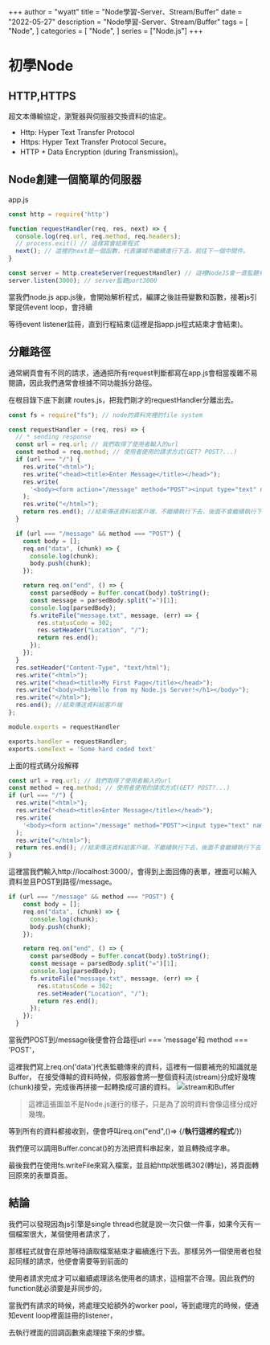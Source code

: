 +++
author = "wyatt"
title = "Node學習-Server、Stream/Buffer"
date = "2022-05-27"
description = "Node學習-Server、Stream/Buffer"
tags = [
    "Node",
]
categories = [
    "Node",
]
series = ["Node.js"]
+++
# 初學Node

## HTTP,HTTPS

超文本傳輸協定，瀏覽器與伺服器交換資料的協定。

- Http: Hyper Text Transfer Protocol
- Https: Hyper Text Transfer Protocol Secure。
 - HTTP + Data Encryption (during Transmission)。

## Node創建一個簡單的伺服器
app.js
```javascript
const http = require('http')

function requestHandler(req, res, next) => {
  console.log(req.url, req.method, req.headers);
  // process.exit() // 這樣寫會結束程式
  next(); // 這裡的next是一個函數，代表讓城市繼續進行下去，前往下一個中間件。
}

const server = http.createServer(requestHandler) // 這裡NodeJS會一直監聽有沒有request
server.listen(3000); // server監聽port3000
```

當我們node.js app.js後，會開始解析程式，編譯之後註冊變數和函數，接著js引擎提供event loop，會持續

等待event listener註冊，直到行程結束(這裡是指app.js程式結束才會結束)。

## 分離路徑
通常網頁會有不同的請求，通通把所有request判斷都寫在app.js會相當複雜不易閱讀，因此我們通常會根據不同功能拆分路徑。

在根目錄下底下創建 routes.js，把我們剛才的requestHandler分離出去。
```javascript
const fs = require("fs"); // node的資料夾裡的file system

const requestHandler = (req, res) => {
  // * sending response
  const url = req.url; // 我們取得了使用者輸入的url
  const method = req.method; // 使用者使用的請求方式(GET? POST?...)
  if (url === "/") {
    res.write("<html>");
    res.write("<head><title>Enter Message</title></head>");
    res.write(
      '<body><form action="/message" method="POST"><input type="text" name="message"><button type="submit">Send</button></form></body>'
    );
    res.write("</html>");
    return res.end(); //結束傳送資料給客戶端，不繼續執行下去，後面不會繼續執行下去，因此我們在這裡return
  }

  if (url === "/message" && method === "POST") {
    const body = [];
    req.on("data", (chunk) => {
      console.log(chunk);
      body.push(chunk);
    });

    return req.on("end", () => {
      const parsedBody = Buffer.concat(body).toString();
      const message = parsedBody.split("=")[1];
      console.log(parsedBody);
      fs.writeFile("message.txt", message, (err) => {
        res.statusCode = 302;
        res.setHeader("Location", "/");
        return res.end();
      });
    });
  }
  res.setHeader("Content-Type", "text/html");
  res.write("<html>");
  res.write("<head><title>My First Page</title></head>");
  res.write("<body><h1>Hello from my Node.js Server!</h1></body>");
  res.write("</html>");
  res.end(); //結束傳送資料給客戶端
};

module.exports = requestHandler

exports.handler = requestHandler;
exports.someText = 'Some hard coded text'
```
上面的程式碼分段解釋
```javascript
const url = req.url; // 我們取得了使用者輸入的url
const method = req.method; // 使用者使用的請求方式(GET? POST?...)
if (url === "/") {
  res.write("<html>");
  res.write("<head><title>Enter Message</title></head>");
  res.write(
    '<body><form action="/message" method="POST"><input type="text" name="message"><button type="submit">Send</button></form></body>'
  );
  res.write("</html>");
  return res.end(); //結束傳送資料給客戶端，不繼續執行下去，後面不會繼續執行下去，因此我們在這裡return
}
```
這裡當我們輸入http://localhost:3000/，會得到上面回傳的表單，裡面可以輸入資料並且POST到路徑/message。
```javascript
if (url === "/message" && method === "POST") {
    const body = [];
    req.on("data", (chunk) => {
      console.log(chunk);
      body.push(chunk);
    });

    return req.on("end", () => {
      const parsedBody = Buffer.concat(body).toString();
      const message = parsedBody.split("=")[1];
      console.log(parsedBody);
      fs.writeFile("message.txt", message, (err) => {
        res.statusCode = 302;
        res.setHeader("Location", "/");
        return res.end();
      });
    });
  }
```
當我們POST到/message後便會符合路徑url === 'message'和 method === 'POST'，

這裡我們寫上req.on('data')代表監聽傳來的資料，這裡有一個要補充的知識就是Buffer，
在接受傳輸的資料時候，伺服器會將一整個資料流(stream)分成好幾塊(chunk)接受，完成後再拼接一起轉換成可讀的資料。
![stream和Buffer](https://upload.wikimedia.org/wikipedia/commons/0/08/CachePrefetching_StreamBuffers.png?20161019235817)
> 這裡這張圖並不是Node.js運行的樣子，只是為了說明資料會像這樣分成好幾塊。

等到所有的資料都接收到，便會呼叫req.on("end",()=> {/**執行這裡的程式**/})

我們便可以調用Buffer.concat()的方法把資料串起來，並且轉換成字串。

最後我們在使用fs.writeFile來寫入檔案，並且給http狀態碼302(轉址)，將頁面轉回原來的表單頁面。

## 結論
我們可以發現因為js引擎是single thread也就是說一次只做一件事，如果今天有一個檔案很大，某個使用者請求了，

那樣程式就會在原地等待讀取檔案結束才繼續進行下去。那樣另外一個使用者也發起同樣的請求，他便會需要等到前面的

使用者請求完成才可以繼續處理該名使用者的請求，這相當不合理。因此我們的function就必須要是非同步的，

當我們有請求的時候，將處理交給額外的worker pool，等到處理完的時候，便通知event loop裡面註冊的listener，

去執行裡面的回調函數來處理接下來的步驟。



